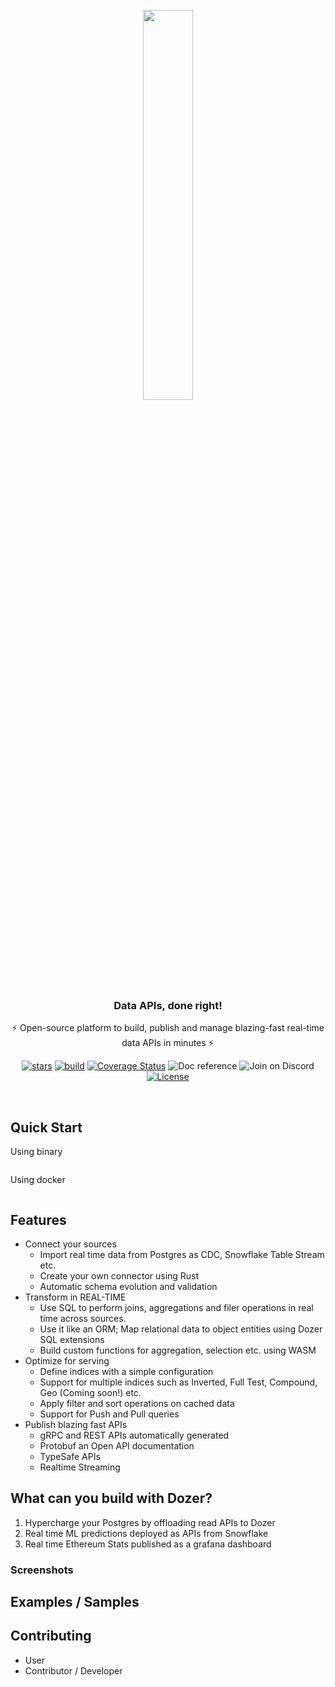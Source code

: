 <div align="center">
    <a target="_blank" href="https://getdozer.io/">
        <br><img src="https://getdozer.io/assets/logo-green.svg" width=40%><br>
    </a>
</div>

<h3 align="center">
     Data APIs, done right!
</h3>
<p align="center">
     ⚡️ Open-source platform to build, publish and manage blazing-fast real-time data APIs in minutes ⚡️
</p>

[//]: # (Badges for md)
[//]: # (Reference: https://shields.io/)
[//]: # ([![GitHub stars]&#40;https://img.shields.io/github/stars/getdozer/dozer?style=social&label=Star&maxAge=2592000&#41;]&#40;https://gitHub.com/getdozer/dozer/stargazers/&#41;)
[//]: # ([![GitHub Workflow Status]&#40;https://img.shields.io/github/workflow/status/getdozer/dozer/Dozer%20CI?style=flat&#41;]&#40;https://github.com/getdozer/dozer/actions/workflows/dozer.yaml&#41;)
[//]: # ([![Coverage Status]&#40;https://coveralls.io/repos/github/getdozer/dozer/badge.svg?branch=main&t=kZMYaV&#41;]&#40;https://coveralls.io/github/getdozer/dozer?branch=main&#41;)
[//]: # ([![Doc reference]&#40;https://img.shields.io/badge/doc-reference-green?style=flat&#41;]&#40;&#41;)
[//]: # ([![Join on Discord]&#40;https://img.shields.io/badge/join-on%20discord-primary?style=flat&#41;]&#40;&#41;)
[//]: # ([![License]&#40;https://img.shields.io/badge/license-ELv2-informational?style=flat&#41;]&#40;https://github.com/getdozer/dozer/blob/main/LICENSE.txt&#41;)

[//]: # (Badges for html)
<p align="center">
  <a href="https://gitHub.com/getdozer/dozer/stargazers/" target="_blank"><img src="https://img.shields.io/github/stars/getdozer/dozer?style=social&label=Star&maxAge=2592000" alt="stars"></a>
  <a href="https://github.com/getdozer/dozer/actions/workflows/dozer.yaml" target="_blank"><img src="https://img.shields.io/github/workflow/status/getdozer/dozer/Dozer%20CI?style=flat" alt="build"></a>
  <a href="https://coveralls.io/github/getdozer/dozer?branch=main" target="_blank"><img src="https://coveralls.io/repos/github/getdozer/dozer/badge.svg?branch=main&t=kZMYaV" alt="Coverage Status"></a>
  <a><img src="https://img.shields.io/badge/doc-reference-green" alt="Doc reference"></a>
  <a><img src="https://img.shields.io/badge/join-on%20discord-primary" alt="Join on Discord"></a>
  <a href="https://github.com/meilisearch/meilisearch/blob/main/LICENSE" target="_blank"><img src="https://img.shields.io/badge/license-ELv2-informational" alt="License"></a>
</p><br>


## Quick Start

Using binary
```

```

Using docker
```

```


[//]: # (## Architecture)

## Features

- Connect your sources
  - Import real time data from Postgres as CDC, Snowflake Table Stream etc.
  - Create your own connector using Rust
  - Automatic schema evolution and validation
- Transform in REAL-TIME
  - Use SQL to perform joins, aggregations and filer operations in real time across sources.
  - Use it like an ORM; Map relational data to object entities using Dozer SQL extensions
  - Build custom functions for aggregation, selection etc. using WASM
- Optimize for serving
  - Define indices with a simple configuration
  - Support for multiple indices such as Inverted, Full Test, Compound, Geo (Coming soon!) etc.
  - Apply filter and sort operations on cached data
  - Support for Push and Pull queries
- Publish blazing fast APIs
  - gRPC and REST APIs automatically generated
  - Protobuf an Open API documentation
  - TypeSafe APIs
  - Realtime Streaming

## What can you build with Dozer?

1. Hypercharge your Postgres by offloading read APIs to Dozer
2. Real time ML predictions deployed as APIs from Snowflake
3. Real time Ethereum Stats published as a grafana dashboard

### Screenshots


## Examples / Samples

## Contributing

- User
- Contributor / Developer
